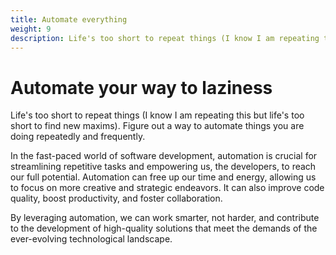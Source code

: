 ```yaml
---
title: Automate everything
weight: 9
description: Life's too short to repeat things (I know I am repeating this but life's too short to find new maxims). Figure out a way to automate things you are doing repeatedly and frequently.
---
```


# Automate your way to laziness

Life's too short to repeat things (I know I am repeating this but life's too short to find new maxims). Figure out a way to automate things you are doing repeatedly and frequently.

In the fast-paced world of software development, automation is crucial for streamlining repetitive tasks and empowering us, the developers, to reach our full potential. Automation can free up our time and energy, allowing us to focus on more creative and strategic endeavors. It can also improve code quality, boost productivity, and foster collaboration.

By leveraging automation, we can work smarter, not harder, and contribute to the development of high-quality solutions that meet the demands of the ever-evolving technological landscape.
